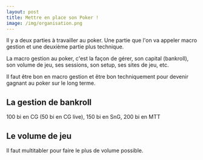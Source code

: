 ```yaml
---
layout: post
title: Mettre en place son Poker !
image: /img/organisation.png
---
```

Il y a deux parties à travailler au poker. Une partie que l'on va appeler macro gestion et  une deuxième partie plus technique.

La macro gestion au poker, c'est la façon de gérer, son capital (bankroll), son volume de jeu, ses sessions, son setup, ses sites de jeu, etc.

Il faut être bon en macro gestion et être bon techniquement pour devenir gagnant au poker sur le long terme.

## La gestion de bankroll

100 bi en CG (50 bi en CG live), 150 bi en SnG, 200 bi en MTT

## Le volume de jeu

Il faut multitabler pour faire le plus de volume possible.

<!--stackedit_data:
eyJoaXN0b3J5IjpbLTg2NTUyMzQ2MywtNTI2OTY4ODY3LC0yOT
IwNTg4MTBdfQ==
-->